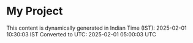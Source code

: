 # My Project

This content is dynamically generated in Indian Time (IST): 2025-02-01 10:30:03 IST
Converted to UTC: 2025-02-01 05:00:03 UTC

